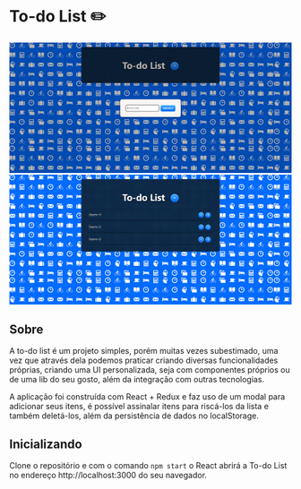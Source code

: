 # To-do List :pencil2:

![Modal](./assets/print2.jpeg)
![Lista](./assets/print4.jpeg)

## Sobre

A to-do list é um projeto simples, porém muitas vezes subestimado, uma vez que através dela podemos praticar criando diversas funcionalidades próprias, criando uma UI personalizada, seja com componentes próprios ou de uma lib do seu gosto, além da integração com outras tecnologias. 

A aplicação foi construída com React + Redux e faz uso de um modal para adicionar seus itens, é possível assinalar itens para riscá-los da lista e também deletá-los, além da persistência de dados no localStorage.

## Inicializando

Clone o repositório e com o comando `npm start` o React abrirá a To-do List no endereço http://localhost:3000 do seu navegador.



